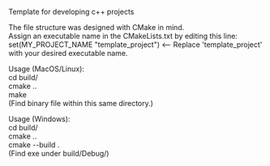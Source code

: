 Template for developing c++ projects 

The file structure was designed with CMake in mind.<br />
Assign an executable name in the CMakeLists.txt by editing this line:<br />
  set(MY_PROJECT_NAME "template_project") <-- Replace 'template_project' with your desired executable name.<br />

Usage (MacOS/Linux):<br />
cd build/<br />
cmake ..<br />
make<br />
(Find binary file within this same directory.)<br />

Usage (Windows):<br />
cd build/<br />
cmake ..<br />
cmake --build .<br />
(Find exe under build/Debug/)<br />